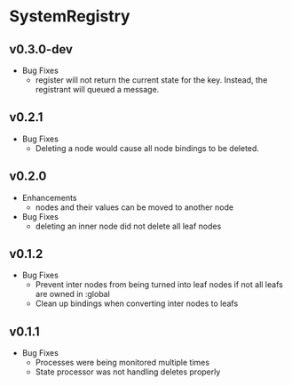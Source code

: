 # SystemRegistry

## v0.3.0-dev
  * Bug Fixes
    * register will not return the current state for the key. Instead, the registrant will queued a message.

## v0.2.1
  * Bug Fixes
    * Deleting a node would cause all node bindings to be deleted.

## v0.2.0
  * Enhancements
    * nodes and their values can be moved to another node
  * Bug Fixes
    * deleting an inner node did not delete all leaf nodes

## v0.1.2
  * Bug Fixes
    * Prevent inter nodes from being turned into leaf nodes if not all leafs are owned in :global
    * Clean up bindings when converting inter nodes to leafs

## v0.1.1
  * Bug Fixes
    * Processes were being monitored multiple times
    * State processor was not handling deletes properly
